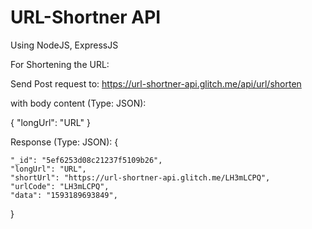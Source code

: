 # URL-Shortner API
Using NodeJS, ExpressJS

For Shortening the URL:

Send Post request to: https://url-shortner-api.glitch.me/api/url/shorten

with body content (Type: JSON):

{
  "longUrl": "URL"
}

Response (Type: JSON): 
{

    "_id": "5ef6253d08c21237f5109b26",
    "longUrl": "URL",
    "shortUrl": "https://url-shortner-api.glitch.me/LH3mLCPQ",
    "urlCode": "LH3mLCPQ",
    "data": "1593189693849",
}
